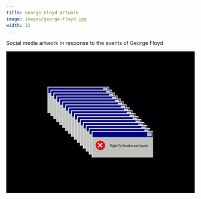 ```yaml
---
title: George Floyd Artwork
image: images/george-floyd.jpg
width: 22
---
```


Social media artwork in response to the events of George Floyd

![Image](images/george-floyd.jpg) 